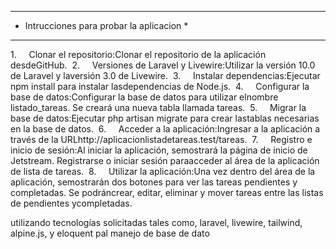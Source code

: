 **************
* Intrucciones para probar la aplicacion *
**************
1.     Clonar el repositorio:Clonar el repositorio de la aplicación desdeGitHub. 
2.     Versiones de Laravel y Livewire:Utilizar la versión 10.0 de Laravel y laversión 3.0 de Livewire. 
3.     Instalar dependencias:Ejecutar npm install para instalar lasdependencias de Node.js. 
4.     Configurar la base de datos:Configurar la base de datos para utilizar elnombre listado_tareas. Se creará una nueva tabla llamada tareas. 
5.     Migrar la base de datos:Ejecutar php artisan migrate para crear lastablas necesarias en la base de datos. 
6.     Acceder a la aplicación:Ingresar a la aplicación a través de la URLhttp://aplicacionlistadetareas.test/tareas. 
7.     Registro e inicio de sesión:Al iniciar la aplicación, semostrará la página de inicio de Jetstream. Registrarse o iniciar sesión paraacceder al área de la aplicación de lista de tareas. 
8.     Utilizar la aplicación:Una vez dentro del área de la aplicación, semostrarán dos botones para ver las tareas pendientes y completadas. Se podráncrear, editar, eliminar y mover tareas entre las listas de pendientes ycompletadas.

utilizando tecnologías solicitadas tales como, laravel, livewire, tailwind, alpine.js, y eloquent pal manejo de base de dato
